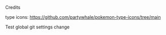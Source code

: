 Credits

type icons: https://github.com/partywhale/pokemon-type-icons/tree/main

Test global git settings change
